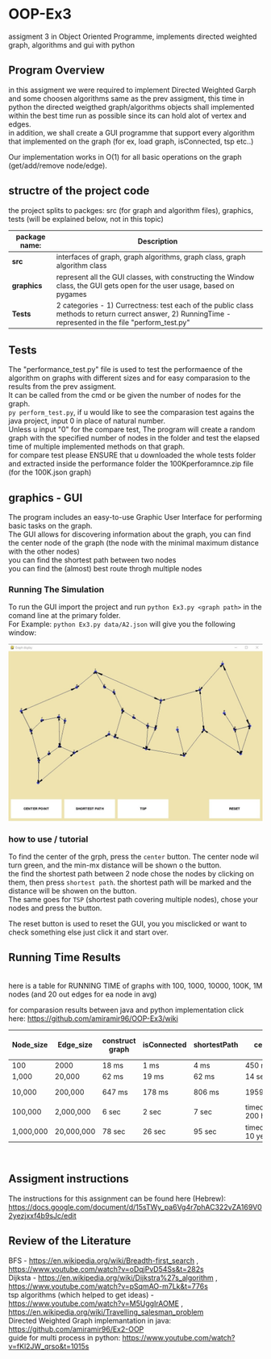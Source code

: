# OOP-Ex3
 assigment 3 in Object Oriented Programme, implements directed weighted graph, algorithms and gui with python
 
 ## Program Overview
in this assigment we were required to implement Directed Weighted Garph and some choosen algorithms same as the prev assigment, this time in python
the directed weigthed graph/algorithms objects shall implemented within the best time run as possible since its can hold alot of vertex and edges. <br>
in addition, we shall create a GUI programme that support every algorithm that implemented on the graph (for ex, load graph, isConnected, tsp etc..) <br>

Our implementation works in O(1) for all basic operations on the graph (get/add/remove node/edge).

## structre of the project code
the project splits to packges: src (for graph and algorithm files), graphics, tests (will be explained below, not in this topic)

|**package name:**|                                                     **Description**                                                                                      |
|-----------------|----------------------------------------------------------------------------------------------------------------------------------------------------------|
| **src**         |    interfaces of graph, graph algorithms, graph class, graph algorithm class                                                                             
|  **graphics**   |    represent all the GUI classes, with constructing the Window class, the GUI gets open for the user usage, based on pygames                              |
| **Tests**       |   2 categories - 1) Currectness: test each of the public class methods to return currect answer, 2) RunningTime - represented in the file "perform_test.py" | 

## Tests
The "performance_test.py" file is used to test the performaence of the algorithm on graphs with different sizes and for easy comparasion to the results from the prev assigment.  
It can be called from the cmd or be given the number of nodes for the graph.  
`py perform_test.py`, if u would like to see the comparasion test agains the java project, input 0 in place of natural number.  
Unless u input "0" for the compare test, The program will create a random graph with the specified number of nodes in the folder and test the elapsed time of multiple implemented methods on that graph.
<br>
for compare test please ENSURE that u downloaded the whole tests folder and extracted inside the performance folder the 100Kperforamnce.zip file (for the 100K.json graph)
<br>

## graphics - GUI  
The program includes an easy-to-use Graphic User Interface for performing basic tasks on the graph.  
The GUI allows for discovering information about the graph, you can find the center node of the graph (the node with the minimal maximum distance with the other nodes)  
you can find the shortest path between two nodes  
you can find the (almost) best route throgh multiple nodes

### Running The Simulation 
To run the GUI import the project and run `python Ex3.py <graph path>` in the comand line at the primary folder.  
For Example:  `python Ex3.py data/A2.json` will give you the following window: 

![GUI sample image](https://github.com/amiramir96/OOP-Ex3/blob/a7924036eedf118aa5675a03afb6547a124e51a8/wiki%20images/GUI_sample.jpg)

### how to use / tutorial 
To find the center of the grph, press the `center` button. The center node wil turn green, and the min-mx distance will be shown o the button.  
the find the shortest path between 2 node chose the nodes by clicking on them, then press `shortest path`. the shortest path will be marked and the distance will be showen on the button.  
The same goes for `TSP` (shortest path covering multiple nodes), chose your nodes and press the button.

The reset button is used to reset the GUI, you you misclicked or want to check something else just click it and start over.

## Running Time Results
<br>
here is a table for RUNNING TIME of graphs with 100, 1000, 10000, 100K, 1M nodes (and 20 out edges for ea node in avg) <br>

for comparasion results between java and python implementation click here: https://github.com/amiramir96/OOP-Ex3/wiki <br>

|**Node_size**|**Edge_size**|**construct graph**|**isConnected**   |**shortestPath**  |  **center**          | **tsp for 20 nodes** |
|-------------|-------------|-------------------|------------------|------------------|----------------------|----------------------|
|    100      |    2000     |   18 ms           | 1 ms             | 4 ms             |  450 ms              |92 ms                 |
|   1,000     |  20,000     |       62 ms       |     19 ms        | 62 ms            |     14 sec           |1 sec                 | 
| 10,000      | 200,000     |      647 ms       |       178 ms     | 806 ms           |     1959 sec         |16 sec                |
| 100,000     | 2,000,000   |        6 sec      |    2 sec         | 7 sec            |timeout(apx 200 hours)|144 sec               |
| 1,000,000   |  20,000,000 |        78 sec     |      26 sec      | 95 sec           |timeout(apx 10 years) |1998 sec              |



<br>

## Assigment instructions
The instructions for this assignment can be found here (Hebrew):  
https://docs.google.com/document/d/15sTWy_pa6Vg4r7phAC322vZA169V02yezjxxf4b9sJc/edit
<br>

## Review of the Literature
BFS - https://en.wikipedia.org/wiki/Breadth-first_search , https://www.youtube.com/watch?v=oDqjPvD54Ss&t=282s <br>
Dijksta - https://en.wikipedia.org/wiki/Dijkstra%27s_algorithm , https://www.youtube.com/watch?v=pSqmAO-m7Lk&t=776s <br>
tsp algorithms (which helped to get ideas) - https://www.youtube.com/watch?v=M5UggIrAOME , https://en.wikipedia.org/wiki/Travelling_salesman_problem <br>
Directed Weighted Graph implemantation in java: https://github.com/amiramir96/Ex2-OOP <br>
guide for multi process in python: https://www.youtube.com/watch?v=fKl2JW_qrso&t=1015s <br>
 
